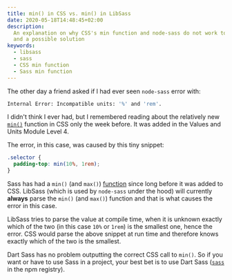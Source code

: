 ```yaml
---
title: min() in CSS vs. min() in LibSass
date: 2020-05-18T14:48:45+02:00
description:
  An explanation on why CSS's min function and node-sass do not work together
  and a possible solution
keywords:
  - libsass
  - sass
  - CSS min function
  - Sass min function
---
```


The other day a friend asked if I had ever seen `node-sass` error with:

```bash
Internal Error: Incompatible units: '%' and 'rem'.
```

I didn't think I ever had, but I remembered reading about the relatively new
[`min()`](https://drafts.csswg.org/css-values-4/#calc-notation) function in CSS
only the week before. It was added in the Values and Units Module Level 4.

The error, in this case, was caused by this tiny snippet:

```css
.selector {
  padding-top: min(10%, 1rem);
}
```

Sass has had a `min()` (and `max()`)
[function](https://sass-lang.com/documentation/syntax/special-functions#min-and-max)
since long before it was added to CSS. LibSass (which is used by `node-sass`
under the hood) will currently **always** parse the `min()` (and `max()`)
function and that is what causes the error in this case.

LibSass tries to parse the value at compile time, when it is unknown exactly
which of the two (in this case `10%` or `1rem`) is the smallest one, hence the
error. CSS would parse the above snippet at run time and therefore knows exactly
which of the two is the smallest.

Dart Sass has no problem outputting the correct CSS call to `min()`. So if you
want or have to use Sass in a project, your best bet is to use Dart Sass
([`sass`](https://www.npmjs.com/package/sass) in the npm registry).
